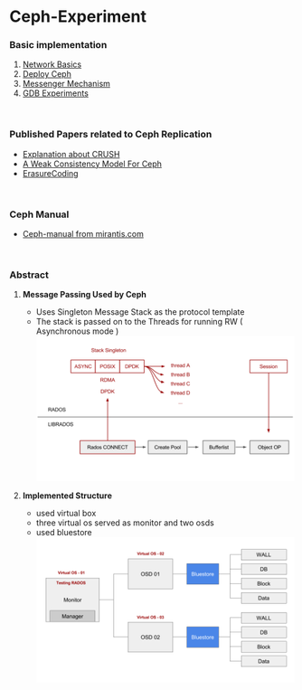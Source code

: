 # Ceph-Experiment

### Basic implementation
1. [Network Basics](/network-basic)
2. [Deploy Ceph](/ceph-deploy)
3. [Messenger Mechanism](/messenger)
4. [GDB Experiments](/gdb-Experiment)

<br>


### Published Papers related to Ceph Replication
- [Explanation about CRUSH](Ceph-Replication/crush.md)
- [A Weak Consistency Model For Ceph](Ceph-Replication/weak.md)
- [ErasureCoding](ErasureCoding-Experiment)

<br>

### Ceph Manual
- [Ceph-manual from mirantis.com](Ceph-manual/mirantis.md)


<br>

### Abstract

1. **Message Passing Used by Ceph**
    - Uses Singleton Message Stack as the protocol template
    - The stack is passed on to the Threads for running RW ( Asynchronous mode )
![image-2](img/2_i.png)


2. **Implemented Structure**
    - used virtual box
    - three virtual os served as monitor and two osds
    - used bluestore
![ceph_structure](/ceph-deploy/ceph_test.png)
